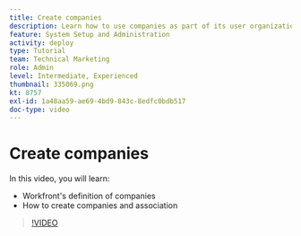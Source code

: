 ```yaml
---
title: Create companies
description: Learn how to use companies as part of its user organization and item permissions structure. Then create companies for your organization.
feature: System Setup and Administration
activity: deploy
type: Tutorial
team: Technical Marketing
role: Admin
level: Intermediate, Experienced
thumbnail: 335069.png
kt: 8757
exl-id: 1a48aa59-ae69-4bd9-843c-8edfc0bdb517
doc-type: video
---
```

# Create companies

In this video, you will learn:

* Workfront's definition of companies
* How to create companies and association

>[!VIDEO](https://video.tv.adobe.com/v/335069/?quality=12)
